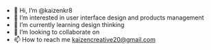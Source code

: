 - 👋 Hi, I’m @kaizenkr8
- 👀 I’m interested in user interface design and products management 
- 🌱 I’m currently learning design thinking
- 💞️ I’m looking to collaborate on 
- 📫 How to reach me kaizencreative20@gmail.com 

<!---
kaizenkr8/kaizenkr8 is a ✨ special ✨ repository because its `README.md` (this file) appears on your GitHub profile.
You can click the Preview link to take a look at your changes.
--->
